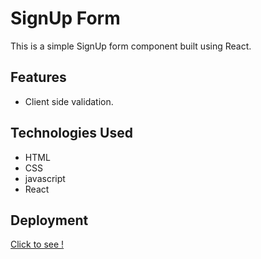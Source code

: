 # SignUp Form
This is a simple SignUp form component built using React.

## Features
- Client side validation.

## Technologies Used
- HTML
- CSS
- javascript
- React

## Deployment
<a href="https://register-with-shubham.netlify.app">Click to see ! </a> 


